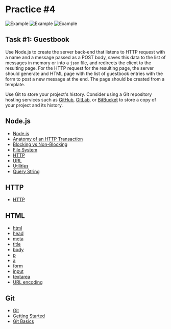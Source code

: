 Practice #4
===========

![Example](http://i.imgur.com/uDo07lR.png)
![Example](http://i.imgur.com/PsbfYsb.png)
![Example](http://i.imgur.com/07aGBWe.png)

## Task #1: Guestbook

Use Node.js to create the server back-end that listens to HTTP request with a
name and a message passed as a POST body, saves this data to the list of
messages in memory or into a `json` file, and redirects the client to the
resulting page. For the HTTP request for the resulting page, the server should
generate and HTML page with the list of guestbook entries with the form to post
a new message at the end. The page should be created from a template.

Use Git to store your project's history. Consider using a Git repository
hosting services such as [GitHub](https://github.com), [GitLab](https://gitlab.com),
or [BitBucket](https://bitbucket.com) to store a copy of your project and its
history.

## Node.js

* [Node.js](https://nodejs.org/en)
* [Anatomy of an HTTP Transaction](https://nodejs.org/en/docs/guides/anatomy-of-an-http-transaction)
* [Blocking vs Non-Blocking](https://nodejs.org/en/docs/guides/blocking-vs-non-blocking)
* [File System](https://nodejs.org/api/fs.html)
* [HTTP](https://nodejs.org/api/http.html)
* [URL](https://nodejs.org/api/url.html)
* [Utilities](https://nodejs.org/dist/latest-v7.x/docs/api/util.html)
* [Query String](https://nodejs.org/dist/latest-v7.x/docs/api/querystring.html)

## HTTP

* [HTTP](https://developer.mozilla.org/en-US/docs/Web/HTTP/Overview)

## HTML

* [html](https://developer.mozilla.org/en-US/docs/Web/HTML/Element/html)
* [head](https://developer.mozilla.org/en-US/docs/Web/HTML/Element/head)
* [meta](https://developer.mozilla.org/en-US/docs/Web/HTML/Element/meta)
* [title](https://developer.mozilla.org/en-US/docs/Web/HTML/Element/title)
* [body](https://developer.mozilla.org/en-US/docs/Web/HTML/Element/body)
* [p](https://developer.mozilla.org/en-US/docs/Web/HTML/Element/p)
* [a](https://developer.mozilla.org/en-US/docs/Web/HTML/Element/a)
* [form](https://developer.mozilla.org/en-US/docs/Web/HTML/Element/form)
* [input](https://developer.mozilla.org/en-US/docs/Web/HTML/Element/input)
* [textarea](https://developer.mozilla.org/en-US/docs/Web/HTML/Element/input)
* [URL encoding](https://developer.mozilla.org/en-US/docs/Glossary/percent-encoding)

## Git

* [Git](https://git-scm.com)
* [Getting Started](https://git-scm.com/book/en/v2/Getting-Started-About-Version-Control)
* [Git Basics](https://git-scm.com/book/en/v2/Git-Basics-Getting-a-Git-Repository)

